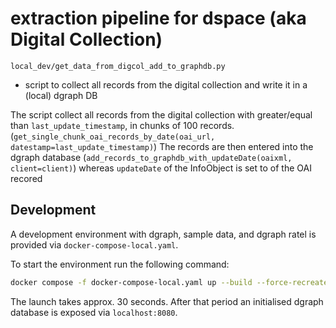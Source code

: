 # extraction pipeline for dspace (aka Digital Collection)


`local_dev/get_data_from_digcol_add_to_graphdb.py` 
- script to collect all records from the digital collection and write it in a (local) dgraph DB

The script collect all records from the digital collection with <datestamp> greater/equal than `last_update_timestamp`, in chunks of 100 records. (`get_single_chunk_oai_records_by_date(oai_url, datestamp=last_update_timestamp)`)
The records are then entered into the dgraph database (`add_records_to_graphdb_with_updateDate(oaixml, client=client)`) whereas `updateDate` of the InfoObject is set to <datestamp> of the OAI recored  


## Development

A development environment with dgraph, sample data, and dgraph ratel is provided via `docker-compose-local.yaml`.

To start the environment run the following command: 

```bash
docker compose -f docker-compose-local.yaml up --build --force-recreate --remove-orphans
```

The launch takes approx. 30 seconds. After that period an initialised dgraph database is exposed via `localhost:8080`.
